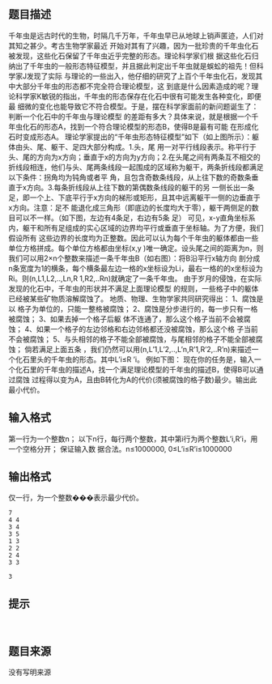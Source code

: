 


## 题目描述
千年虫是远古时代的生物，时隔几千万年，千年虫早已从地球上销声匿迹，人们对其知之甚少。考古生物学家最近
开始对其有了兴趣，因为一批珍贵的千年虫化石被发现，这些化石保留了千年虫近乎完整的形态。理论科学家们根
据这些化石归纳出了千年虫的一般形态特征模型，并且据此判定出千年虫就是蜈蚣的祖先！但科学家J发现了实际
与理论的一些出入，他仔细的研究了上百个千年虫化石，发现其中大部分千年虫的形态都不完全符合理论模型，这
到底是什么因素造成的呢？理论科学家K敏锐的指出，千年虫的形态保存在化石中很有可能发生各种变化，即便最
细微的变化也能导致它不符合模型。于是，摆在科学家面前的新问题诞生了：判断一个化石中的千年虫与理论模型
的差距有多大？具体来说，就是根据一个千年虫化石的形态A，找到一个符合理论模型的形态B，使得B是最有可能
在形成化石时变成形态A。
理论学家提出的“千年虫形态特征模型”如下（如上图所示）：躯体由头、尾、躯干、足四大部分构成。1.头，尾
用一对平行线段表示。称平行于头、尾的方向为x方向；垂直于x的方向为y方向；2.在头尾之间有两条互不相交的
折线段相连，他们与头、尾两条线段一起围成的区域称为躯干，两条折线段都满足以下条件：拐角均为钝角或者平
角，且包含奇数条线段，从上往下数的奇数条垂直于x方向。3.每条折线段从上往下数的第偶数条线段的躯干的另
一侧长出一条足，即一个上、下底平行于x方向的梯形或矩形，且其中远离躯干一侧的边垂直于x方向。注意：足不
能退化成三角形（即底边的长度均大于零），躯干两侧足的数目可以不一样。（如下图，左边有4条足，右边有5条
足）
可见，x-y直角坐标系内，躯干和所有足组成的实心区域的边界均平行或垂直于坐标轴。为了方便，我们假设所有
这些边界的长度均为正整数。因此可以认为每个千年虫的躯体都由一些单位方格拼成。每个单位方格都由坐标(x,y
)唯一确定。设头尾之间的距离为n，则我们可以用2×n个整数来描述一条千年虫B（如右图）：将B沿平行x轴方向
剖分成n条宽度为1的横条，每个横条最左边一格的x坐标设为Li，最右一格的的x坐标设为Ri。则(n,L1,L2,..,Ln,R
1,R2,..Rn)就确定了一条千年虫。 由于岁月的侵蚀，在实际发现的化石中，千年虫的形状并不满足上面理论模型
的规则，一些格子中的躯体已经被某些矿物质溶解腐蚀了。 地质、物理、生物学家共同研究得出： 1、腐蚀是以
格子为单位的，只能一整格被腐蚀； 2、腐蚀是分步进行的，每一步只有一格被腐蚀； 3、如果去掉一个格子后躯
体不连通了，那么这个格子当前不会被腐蚀； 4、如果一个格子的左边邻格和右边邻格都还没被腐蚀，那么这个格
子当前不会被腐蚀； 5、与头相邻的格子不能全部被腐蚀，与尾相邻的格子不能全部被腐蚀； 倘若满足上面五条
，我们仍然可以用(n,L’1,L’2,..,L’n,R’1,R’2,..R’n)来描述一个化石里头的千年虫的形态。其中L’i≤R
’i。 例如下图：
现在你的任务是，输入一个化石里的千年虫的描述A，找一个满足理论模型的千年虫的描述B，使得B可以通过腐蚀
过程得以变为A，且由B转化为A的代价(须被腐蚀的格子数)最少。输出此最小代价。
## 输入格式
第一行为一个整数n； 以下n行，每行两个整数，其中第i行为两个整数L’i,R’i，用一个空格分开； 保证输入数
据合法。n≤1000000, 0≤L’i≤R’i≤1000000
## 输出格式
仅一行，为一个整数���表示最少代价。

```input1
7
4 4
3 4
3 5
1 3
2 2
2 4
3 3

```
```output1
3
```

## 提示
 
## 题目来源
没有写明来源


